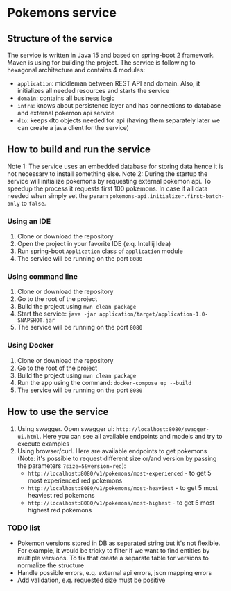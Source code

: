 # Pokemons service

## Structure of the service

The service is written in Java 15 and based on spring-boot 2 framework. Maven is using for building the project. The service is following to hexagonal architecture and contains 4 modules:

- `application`: middleman between REST API and domain. Also, it initializes all needed resources and starts the service  
- `domain`: contains all business logic
- `infra`: knows about persistence layer and has connections to database and external pokemon api service
- `dto`: keeps dto objects needed for api (having them separately later we can create a java client for the service)

## How to build and run the service

Note 1: The service uses an embedded database for storing data hence it is not necessary to install something else.
Note 2: During the startup the service will initialize pokemons by requesting external pokemon api. To speedup the process it requests first 100 pokemons. In case if all data needed when simply set the param `pokemons-api.initializer.first-batch-only` to `false`.

### Using an IDE

1. Clone or download the repository
2. Open the project in your favorite IDE (e.q. Intellij Idea)
3. Run spring-boot `Application` class of `application` module
4. The service will be running on the port `8080`

### Using command line

1. Clone or download the repository
2. Go to the root of the project
3. Build the project using `mvn clean package`
4. Start the service: `java -jar application/target/application-1.0-SNAPSHOT.jar`
5. The service will be running on the port `8080`

### Using Docker

1. Clone or download the repository
2. Go to the root of the project
3. Build the project using `mvn clean package`
4. Run the app using the command: `docker-compose up --build` 
5. The service will be running on the port `8080`

## How to use the service

1. Using swagger. Open swagger ui: `http://localhost:8080/swagger-ui.html`. Here you can see all available endpoints and models and try to execute examples
2. Using browser/curl. Here are available endpoints to get pokemons (Note: it's possible to request different size or/and version by passing the parameters `?size=5&version=red`):
    - `http://localhost:8080/v1/pokemons/most-experienced` - to get 5 most experienced red pokemons
    - `http://localhost:8080/v1/pokemons/most-heaviest` - to get 5 most heaviest red pokemons
    - `http://localhost:8080/v1/pokemons/most-highest` - to get 5 most highest red pokemons

### TODO list

- Pokemon versions stored in DB as separated string but it's not flexible. For example, it would be tricky to filter if we want to find entities by multiple versions. To fix that create a separate table for versions to normalize the structure
- Handle possible errors, e.q. external api errors, json mapping errors 
- Add validation, e.q. requested size must be positive